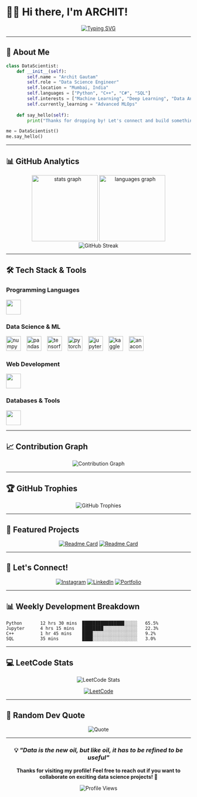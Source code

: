 # 👨‍💻 Hi there, I'm ARCHIT! 

<div align="center">
  
[![Typing SVG](https://readme-typing-svg.herokuapp.com?font=Fira+Code&weight=600&size=28&duration=3000&pause=1000&color=58A6FF&center=true&vCenter=true&multiline=true&width=600&height=100&lines=Data+Science+Engineer;From+Mumbai%2C+India;Turning+Data+into+Insights)](https://git.io/typing-svg)

</div>

---

## 🚀 About Me

```python
class DataScientist:
    def __init__(self):
        self.name = "Archit Gautam"
        self.role = "Data Science Engineer"
        self.location = "Mumbai, India"
        self.languages = ["Python", "C++", "C#", "SQL"]
        self.interests = ["Machine Learning", "Deep Learning", "Data Analytics"]
        self.currently_learning = "Advanced MLOps"
    
    def say_hello(self):
        print("Thanks for dropping by! Let's connect and build something amazing together!")

me = DataScientist()
me.say_hello()
```

---

## 📊 GitHub Analytics

<div align="center">
  <img src="https://github-readme-stats.vercel.app/api?username=architgh05&hide_title=false&hide_rank=false&show_icons=true&include_all_commits=true&count_private=true&disable_animations=false&theme=tokyonight&locale=en&hide_border=true&bg_color=0D1117&title_color=58A6FF&icon_color=58A6FF&text_color=C9D1D9" height="180" alt="stats graph" />
  <img src="https://github-readme-stats.vercel.app/api/top-langs?username=architgh05&locale=en&hide_title=false&layout=compact&card_width=320&langs_count=8&theme=tokyonight&hide_border=true&bg_color=0D1117&title_color=58A6FF&text_color=C9D1D9" height="180" alt="languages graph" />
</div>

<div align="center">
  <img src="https://github-readme-streak-stats.herokuapp.com?user=architgh05&theme=tokyonight&hide_border=true&background=0D1117&stroke=58A6FF&ring=58A6FF&fire=FF6B6B&currStreakNum=C9D1D9&sideNums=C9D1D9&currStreakLabel=58A6FF&sideLabels=58A6FF&dates=C9D1D9" alt="GitHub Streak" />
</div>

---

## 🛠️ Tech Stack & Tools

### **Programming Languages**
<div align="left">
  <img src="https://skillicons.dev/icons?i=python,cpp,c,cs" height="40"/>
</div>

### **Data Science & ML**
<div align="left">
  <img src="https://cdn.simpleicons.org/numpy/013243" height="40" alt="numpy"/>
  <img width="8"/>
  <img src="https://cdn.simpleicons.org/pandas/150458" height="40" alt="pandas"/>
  <img width="8"/>
  <img src="https://cdn.simpleicons.org/tensorflow/FF6F00" height="40" alt="tensorflow"/>
  <img width="8"/>
  <img src="https://cdn.simpleicons.org/pytorch/EE4C2C" height="40" alt="pytorch"/>
  <img width="8"/>
  <img src="https://cdn.simpleicons.org/jupyter/F37626" height="40" alt="jupyter"/>
  <img width="8"/>
  <img src="https://cdn.simpleicons.org/kaggle/20BEFF" height="40" alt="kaggle"/>
  <img width="8"/>
  <img src="https://cdn.simpleicons.org/anaconda/44A833" height="40" alt="anaconda"/>
</div>

### **Web Development**
<div align="left">
  <img src="https://skillicons.dev/icons?i=flask,html,css" height="40"/>
</div>

### **Databases & Tools**
<div align="left">
  <img src="https://skillicons.dev/icons?i=mysql,dotnet,autocad" height="40"/>
</div>

---

## 📈 Contribution Graph

<div align="center">
  <img src="https://github-readme-activity-graph.vercel.app/graph?username=architgh05&bg_color=0D1117&color=58A6FF&line=58A6FF&point=FF6B6B&area=true&hide_border=true" alt="Contribution Graph"/>
</div>

---

## 🏆 GitHub Trophies

<div align="center">
  <img src="https://github-profile-trophy.vercel.app/?username=architgh05&theme=tokyonight&no-frame=true&no-bg=true&margin-w=4&row=1" alt="GitHub Trophies"/>
</div>

---

## 🌟 Featured Projects

<div align="center">

[![Readme Card](https://github-readme-stats.vercel.app/api/pin/?username=architgh05&repo=Twitter_Sentiment_Analysis&theme=tokyonight&hide_border=true&bg_color=0D1117)](https://github.com/architgh05/your-project-name)
[![Readme Card](https://github-readme-stats.vercel.app/api/pin/?username=architgh05&repo=HR-Analytics&theme=tokyonight&hide_border=true&bg_color=0D1117)](https://github.com/architgh05/another-project)

</div>

---

## 🤝 Let's Connect!

<div align="center">
  
[![Instagram](https://img.shields.io/badge/Instagram-E4405F?style=for-the-badge&logo=instagram&logoColor=white)](https://www.instagram.com/architgautam_05/)
[![LinkedIn](https://img.shields.io/badge/LinkedIn-0077B5?style=for-the-badge&logo=linkedin&logoColor=white)](https://www.linkedin.com/in/archit-gautam-37413024a)
[![Portfolio](https://img.shields.io/badge/Portfolio-FF5722?style=for-the-badge&logo=google-chrome&logoColor=white)](https://architgh05.github.io)

</div>

---

## 📊 Weekly Development Breakdown

<!--START_SECTION:waka-->
```text
Python       12 hrs 30 mins  ████████████████░░░░░   65.5%
Jupyter      4 hrs 15 mins   ████████░░░░░░░░░░░░░   22.3%
C++          1 hr 45 mins    ████░░░░░░░░░░░░░░░░░   9.2%
SQL          35 mins         ████░░░░░░░░░░░░░░░░░   3.0%
```
<!--END_SECTION:waka-->

---

## 💻 LeetCode Stats

<div align="center">
  <img src="https://leetcode.card.workers.dev/Archit_12-3?theme=dark&font=baloo&extension=null" alt="LeetCode Stats"/>
</div>

<div align="center">
  
[![LeetCode](https://img.shields.io/badge/LeetCode-FFA116?style=for-the-badge&logo=leetcode&logoColor=black)](https://leetcode.com/architgh05/)

</div>

---

## 💭 Random Dev Quote

<div align="center">
  
![Quote](https://quotes-github-readme.vercel.app/api?type=horizontal&theme=tokyonight)

</div>

---

<div align="center">
  
### 💡 *"Data is the new oil, but like oil, it has to be refined to be useful"*

**Thanks for visiting my profile! Feel free to reach out if you want to collaborate on exciting data science projects! 🚀**

![Profile Views](https://komarev.com/ghpvc/?username=architgh05&color=58A6FF&style=flat-square&label=Profile+Views)

</div>
